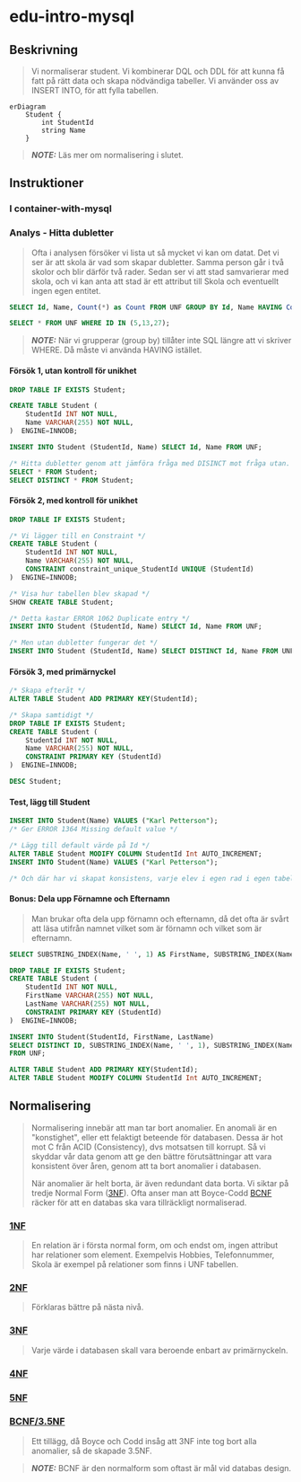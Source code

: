 # edu-intro-mysql

## Beskrivning

> Vi normaliserar student. Vi kombinerar DQL och DDL för att kunna få fatt på rätt data och skapa nödvändiga tabeller.
> Vi använder oss av INSERT INTO, för att fylla tabellen.

```mermaid
erDiagram
    Student {
        int StudentId
        string Name
    }    
```

> **_NOTE:_**  Läs mer om normalisering i slutet.

## Instruktioner

### I container-with-mysql

### Analys - Hitta dubletter

> Ofta i analysen försöker vi lista ut så mycket vi kan om datat. Det vi ser är att skola är vad som skapar dubletter. Samma person går i två skolor och blir därför två rader. Sedan ser vi att stad samvarierar med skola, och vi kan anta att stad är ett attribut till Skola och eventuellt ingen egen entitet.

```sql
SELECT Id, Name, Count(*) as Count FROM UNF GROUP BY Id, Name HAVING Count > 1;

SELECT * FROM UNF WHERE ID IN (5,13,27);
```

> **_NOTE:_**  När vi grupperar (group by) tillåter inte SQL längre att vi skriver WHERE. Då måste vi använda HAVING istället.


#### Försök 1, utan kontroll för unikhet

```sql
DROP TABLE IF EXISTS Student;

CREATE TABLE Student (
    StudentId INT NOT NULL,
    Name VARCHAR(255) NOT NULL,
)  ENGINE=INNODB;

INSERT INTO Student (StudentId, Name) SELECT Id, Name FROM UNF;

/* Hitta dubletter genom att jämföra fråga med DISINCT mot fråga utan. */
SELECT * FROM Student;
SELECT DISTINCT * FROM Student;
```

#### Försök 2, med kontroll för unikhet

```sql
DROP TABLE IF EXISTS Student;

/* Vi lägger till en Constraint */
CREATE TABLE Student (
    StudentId INT NOT NULL,
    Name VARCHAR(255) NOT NULL,
    CONSTRAINT constraint_unique_StudentId UNIQUE (StudentId)
)  ENGINE=INNODB;

/* Visa hur tabellen blev skapad */
SHOW CREATE TABLE Student;

/* Detta kastar ERROR 1062 Duplicate entry */
INSERT INTO Student (StudentId, Name) SELECT Id, Name FROM UNF;

/* Men utan dubletter fungerar det */
INSERT INTO Student (StudentId, Name) SELECT DISTINCT Id, Name FROM UNF;
```

#### Försök 3, med primärnyckel

```sql
/* Skapa efteråt */
ALTER TABLE Student ADD PRIMARY KEY(StudentId);

/* Skapa samtidigt */
DROP TABLE IF EXISTS Student;
CREATE TABLE Student (
    StudentId INT NOT NULL,
    Name VARCHAR(255) NOT NULL,
    CONSTRAINT PRIMARY KEY (StudentId)
)  ENGINE=INNODB;

DESC Student;
```

#### Test, lägg till Student

```sql
INSERT INTO Student(Name) VALUES ("Karl Petterson");
/* Ger ERROR 1364 Missing default value */

/* Lägg till default värde på Id */
ALTER TABLE Student MODIFY COLUMN StudentId Int AUTO_INCREMENT;
INSERT INTO Student(Name) VALUES ("Karl Petterson");

/* Och där har vi skapat konsistens, varje elev i egen rad i egen tabell, och varje ny elev får automatisk en primär nycker vi har även skyddat databasen med NOT NULL constraints*/
```


#### Bonus: Dela upp Förnamne och Efternamn

> Man brukar ofta dela upp förnamn och efternamn, då det ofta är svårt att läsa utifrån namnet vilket som är förnamn och vilket som är efternamn.

```sql
SELECT SUBSTRING_INDEX(Name, ' ', 1) AS FirstName, SUBSTRING_INDEX(Name, ' ', -1) AS LastName FROM UNF;

DROP TABLE IF EXISTS Student;
CREATE TABLE Student (
    StudentId INT NOT NULL,
    FirstName VARCHAR(255) NOT NULL,
    LastName VARCHAR(255) NOT NULL,
    CONSTRAINT PRIMARY KEY (StudentId)
)  ENGINE=INNODB;

INSERT INTO Student(StudentId, FirstName, LastName) 
SELECT DISTINCT ID, SUBSTRING_INDEX(Name, ' ', 1), SUBSTRING_INDEX(Name, ' ', -1)
FROM UNF;

ALTER TABLE Student ADD PRIMARY KEY(StudentId);
ALTER TABLE Student MODIFY COLUMN StudentId Int AUTO_INCREMENT;
```

## Normalisering

> Normalisering innebär att man tar bort anomalier. En anomali är en "konstighet", eller ett felaktigt beteende för databasen. 
> Dessa är hot mot C från ACID (Consistency), dvs motsatsen till korrupt. Så vi skyddar vår data genom att ge den bättre förutsättningar att vara konsistent över åren, genom att ta bort anomalier i databasen. 
> 
> När anomalier är helt borta, är även redundant data borta.
> Vi siktar på tredje Normal Form ([3NF](https://en.wikipedia.org/wiki/Third_normal_form)). Ofta anser man att Boyce-Codd [BCNF](https://en.wikipedia.org/wiki/Boyce%E2%80%93Codd_normal_form) räcker för att en databas ska vara tillräckligt normaliserad. 

### [1NF]()

> En relation är i första normal form, om och endst om, ingen attribut har relationer som element. Exempelvis Hobbies, Telefonnummer, Skola är exempel på relationer som finns i UNF tabellen.

### [2NF](https://en.wikipedia.org/wiki/Second_normal_form)

> Förklaras bättre på nästa nivå.

### [3NF](https://en.wikipedia.org/wiki/Third_normal_form)

> Varje värde i databasen skall vara beroende enbart av primärnyckeln.

### [4NF](https://en.wikipedia.org/wiki/Fourth_normal_form)

### [5NF](https://en.wikipedia.org/wiki/Fifth_normal_form)

### [BCNF/3.5NF](https://en.wikipedia.org/wiki/Boyce%E2%80%93Codd_normal_form)

> Ett tillägg, då Boyce och Codd insåg att 3NF inte tog bort alla anomalier, så de skapade 3.5NF.

> **_NOTE:_**  BCNF är den normalform som oftast är mål vid databas design.

